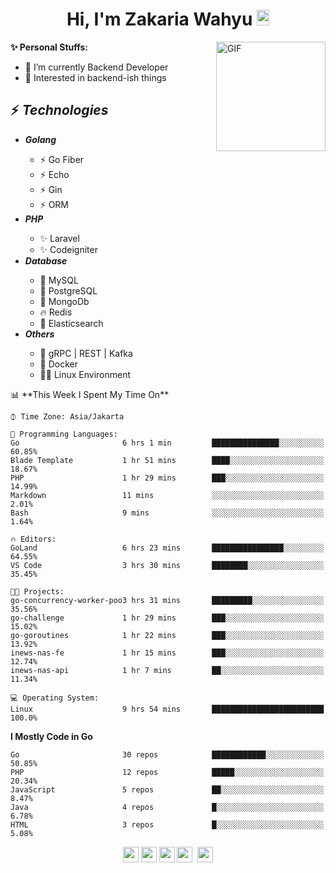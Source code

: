 <h1 align="center">Hi, I'm Zakaria Wahyu <img src="https://github.com/TheDudeThatCode/TheDudeThatCode/blob/master/Assets/Hi.gif" width="20px" height="25px"></h1>

<img align="right" alt="GIF" height="175px" src="https://www.nayakapratama.co.id/wp-content/uploads/2019/07/Website-Maintenance.gif" />

**✨ Personal Stuffs:**
- 🔭 I’m currently Backend Developer
- 🌱 Interested in backend-ish things

<h2>⚡ <i>Technologies</i></h2>
<ul>
<li><strong><i>Golang</i></strong></li>
  <ul>
    <li>⚡ Go Fiber</li>
    <li>⚡ Echo</li>
    <li>⚡ Gin</li>
    <li>⚡ ORM</li>
  </ul>
<li><strong><i>PHP</i></strong></li>
  <ul>
    <li>✨ Laravel</li>
    <li>✨ Codeigniter</li>
  </ul>
<li><strong><i>Database</i></strong></li>
  <ul>
    <li>🐬 MySQL</li>
    <li>🐘 PostgreSQL</li>
    <li>🍃 MongoDb</li>
    <li>🔥 Redis</li>
    <li>🔎 Elasticsearch</li>
  </ul>
  <li><strong><i>Others</i></strong></li>
  <ul>
    <li>💫 gRPC | REST | Kafka</li>
    <li>🐳 Docker</li>
    <li>👨‍💻 Linux Environment</li>
  </ul>
</ul>
<!--START_SECTION:waka-->
📊 **This Week I Spent My Time On** 

```text
⌚︎ Time Zone: Asia/Jakarta

💬 Programming Languages: 
Go                       6 hrs 1 min         ███████████████░░░░░░░░░░   60.85% 
Blade Template           1 hr 51 mins        ████░░░░░░░░░░░░░░░░░░░░░   18.67% 
PHP                      1 hr 29 mins        ███░░░░░░░░░░░░░░░░░░░░░░   14.99% 
Markdown                 11 mins             ░░░░░░░░░░░░░░░░░░░░░░░░░   2.01% 
Bash                     9 mins              ░░░░░░░░░░░░░░░░░░░░░░░░░   1.64%

🔥 Editors: 
GoLand                   6 hrs 23 mins       ████████████████░░░░░░░░░   64.55% 
VS Code                  3 hrs 30 mins       ████████░░░░░░░░░░░░░░░░░   35.45%

🐱‍💻 Projects: 
go-concurrency-worker-poo3 hrs 31 mins       █████████░░░░░░░░░░░░░░░░   35.56% 
go-challenge             1 hr 29 mins        ███░░░░░░░░░░░░░░░░░░░░░░   15.02% 
go-goroutines            1 hr 22 mins        ███░░░░░░░░░░░░░░░░░░░░░░   13.92% 
inews-nas-fe             1 hr 15 mins        ███░░░░░░░░░░░░░░░░░░░░░░   12.74% 
inews-nas-api            1 hr 7 mins         ██░░░░░░░░░░░░░░░░░░░░░░░   11.34%

💻 Operating System: 
Linux                    9 hrs 54 mins       █████████████████████████   100.0%

```

**I Mostly Code in Go** 

```text
Go                       30 repos            ████████████░░░░░░░░░░░░░   50.85% 
PHP                      12 repos            █████░░░░░░░░░░░░░░░░░░░░   20.34% 
JavaScript               5 repos             ██░░░░░░░░░░░░░░░░░░░░░░░   8.47% 
Java                     4 repos             █░░░░░░░░░░░░░░░░░░░░░░░░   6.78% 
HTML                     3 repos             █░░░░░░░░░░░░░░░░░░░░░░░░   5.08%

```



<!--END_SECTION:waka-->

<p align="center">
<a href="https://www.linkedin.com/in/zakariawahyu" target="_blank"><img src="https://img.shields.io/badge/linkedin-%230077B5.svg?&style=for-the-badge&logo=linkedin&logoColor=white" height=25></a>
<a href="https://medium.com/@zakariawahyu" target="_blank"><img src="https://img.shields.io/badge/Medium-12100E?style=for-the-badge&logo=medium&logoColor=white" height=25></a>
<a href="https://medium.com/@zakariawahyu" target="_blank"><img src="https://img.shields.io/badge/Portfolio-2300843e?style=for-the-badge&logo=About.me&logoColor=white" height=25></a>
<a href="https://www.twitter.com/_zakariawahyu" target="_blank"><img src="https://img.shields.io/badge/twitter-%231DA1F2.svg?&style=for-the-badge&logo=twitter&logoColor=white" height=25></a> 
<a href="https://www.instagram.com/_zakariawahyu" target="_blank"><img src="https://img.shields.io/badge/instagram-%23E4405F.svg?&style=for-the-badge&logo=instagram&logoColor=white" height=25></a>
